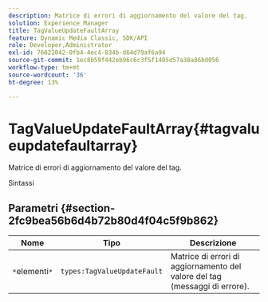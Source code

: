 ```yaml
---
description: Matrice di errori di aggiornamento del valore del tag.
solution: Experience Manager
title: TagValueUpdateFaultArray
feature: Dynamic Media Classic, SDK/API
role: Developer,Administrator
exl-id: 76622042-0fb4-4ec4-834b-d64d79af6a94
source-git-commit: 1ec8b59f442eb96c6c3f5f1405d57a38a86bd056
workflow-type: tm+mt
source-wordcount: '36'
ht-degree: 13%

---
```


# TagValueUpdateFaultArray{#tagvalueupdatefaultarray}

Matrice di errori di aggiornamento del valore del tag.

Sintassi

## Parametri {#section-2fc9bea56b6d4b72b80d4f04c5f9b862}

| Nome | Tipo | Descrizione |
|---|---|---|
| `*`elementi`*` | `types:TagValueUpdateFault` | Matrice di errori di aggiornamento del valore del tag (messaggi di errore). |
